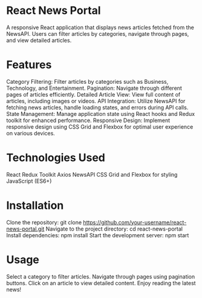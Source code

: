 # React News Portal

A responsive React application that displays news articles fetched from the NewsAPI. Users can filter articles by categories, navigate through pages, and view detailed articles.

# Features
Category Filtering: Filter articles by categories such as Business, Technology, and Entertainment.
Pagination: Navigate through different pages of articles efficiently.
Detailed Article View: View full content of articles, including images or videos.
API Integration: Utilize NewsAPI for fetching news articles, handle loading states, and errors during API calls.
State Management: Manage application state using React hooks and Redux toolkit for enhanced performance.
Responsive Design: Implement responsive design using CSS Grid and Flexbox for optimal user experience on various devices.


# Technologies Used
React
Redux Toolkit
Axios
NewsAPI
CSS Grid and Flexbox for styling
JavaScript (ES6+)


# Installation
Clone the repository: git clone https://github.com/your-username/react-news-portal.git
Navigate to the project directory: cd react-news-portal
Install dependencies: npm install
Start the development server: npm start

# Usage
Select a category to filter articles.
Navigate through pages using pagination buttons.
Click on an article to view detailed content.
Enjoy reading the latest news!

